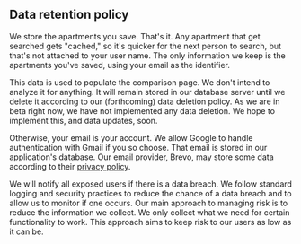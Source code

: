 ## Data retention policy
We store the apartments you save. That's it. Any apartment that get searched gets "cached," so it's quicker for the next person to search, but that's not attached to your user name. The only information we keep is the apartments you've saved, using your email as the identifier.

This data is used to populate the comparison page. We don't intend to analyze it for anything. It will remain stored in our database server until we delete it according to our (forthcoming) data deletion policy. As we are in beta right now, we have not implemented any data deletion. We hope to implement this, and data updates, soon.

Otherwise, your email is your account. We allow Google to handle authentication with Gmail if you so choose. That email is stored in our application's database. Our email provider, Brevo, may store some data according to their [privacy policy](https://www.brevo.com/legal/privacypolicy/).

We will notify all exposed users if there is a data breach. We follow standard logging and security practices to reduce the chance of a data breach and to allow us to monitor if one occurs. Our main approach to managing risk is to reduce the information we collect. We only collect what we need for certain functionality to work. This approach aims to keep risk to our users as low as it can be. 